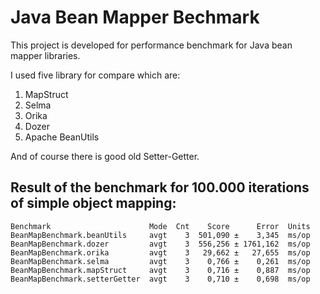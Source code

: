 # Java Bean Mapper Bechmark

This project is developed for performance benchmark for Java bean mapper libraries. 

I used five library for compare which are:

1. MapStruct
2. Selma
3. Orika
4. Dozer
5. Apache BeanUtils

And of course there is good old Setter-Getter. 

## Result of the benchmark for 100.000 iterations of simple object mapping:

```
Benchmark                      Mode  Cnt    Score      Error  Units
BeanMapBenchmark.beanUtils     avgt    3  501,090 ±    3,345  ms/op
BeanMapBenchmark.dozer         avgt    3  556,256 ± 1761,162  ms/op
BeanMapBenchmark.orika         avgt    3   29,662 ±   27,655  ms/op
BeanMapBenchmark.selma         avgt    3    0,766 ±    0,261  ms/op
BeanMapBenchmark.mapStruct     avgt    3    0,716 ±    0,887  ms/op
BeanMapBenchmark.setterGetter  avgt    3    0,710 ±    0,698  ms/op
```
